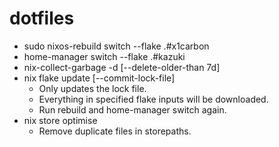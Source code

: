 # dotfiles
- sudo nixos-rebuild switch --flake .#x1carbon
- home-manager switch --flake .#kazuki
- nix-collect-garbage -d [--delete-older-than 7d]
- nix flake update [--commit-lock-file]
  - Only updates the lock file.
  - Everything in specified flake inputs will be downloaded.
  - Run rebuild and home-manager switch again.
- nix store optimise
  - Remove duplicate files in storepaths.
